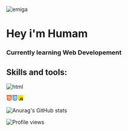 ![emiga](https://i.ibb.co/ygD0nH3/gifgif.gif)

# Hey i'm Humam 

### Currently learning Web Developement

## Skills and tools:
![html](https://cdn.jsdelivr.net/gh/devicons/devicon/icons/html5/html5-original.svg)

![html](/assets/html.png)![css](/assets/css.png)![javascript](/assets/js.png)

![Anurag's GitHub stats](https://github-readme-stats.vercel.app/api?username=humaminho&count_private=true&theme=transparent&show_icons=true&icon_color=BB0000&title_color=FFFFFF&text_color=eaeaea&hide_border=true)

![Profile views](https://gpvc.arturio.dev/Humaminho)  
